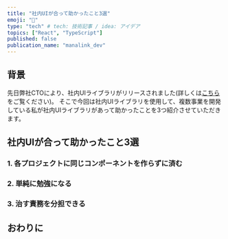 ```yaml
---
title: "社内UIが合って助かったこと3選"
emoji: "🧞‍"
type: "tech" # tech: 技術記事 / idea: アイデア
topics: ["React", "TypeScript"]
published: false
publication_name: "manalink_dev"
---
```


## 背景
先日弊社CTOにより、社内UIライブラリがリリースされました(詳しくは[こちら](https://zenn.dev/manalink_dev/articles/howto-build-react-ui-private-package-2024)をご覧ください)。
そこで今回は社内UIライブラリを使用して、複数事業を開発している私が社内UIライブラリがあって助かったことを3つ紹介させていただきます。

## 社内UIが合って助かったこと3選
### 1. 各プロジェクトに同じコンポーネントを作らずに済む

### 2. 単純に勉強になる

### 3. 治す責務を分担できる

## おわりに


